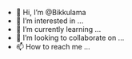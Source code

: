 - 👋 Hi, I’m @Bikkulama
- 👀 I’m interested in ...
- 🌱 I’m currently learning ...
- 💞️ I’m looking to collaborate on ...
- 📫 How to reach me ...

<!---
Bikkulama/Bikkulama is a ✨ special ✨ repository because its `README.md` (this file) appears on your GitHub profile.
You can click the Preview link to take a look at your changes.
--->
